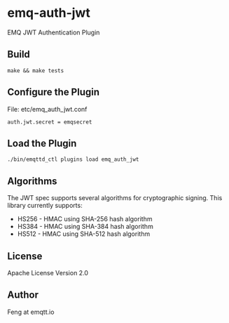 # emq-auth-jwt
EMQ JWT Authentication Plugin

Build
-----

```
make && make tests
```

Configure the Plugin
--------------------

File: etc/emq_auth_jwt.conf

```
auth.jwt.secret = emqsecret
```


Load the Plugin
---------------

```
./bin/emqttd_ctl plugins load emq_auth_jwt
```

Algorithms
----------

The JWT spec supports several algorithms for cryptographic signing. This library
currently supports:

* HS256 - HMAC using SHA-256 hash algorithm
* HS384 - HMAC using SHA-384 hash algorithm
* HS512 - HMAC using SHA-512 hash algorithm


License
-------

Apache License Version 2.0

Author
------

Feng at emqtt.io
